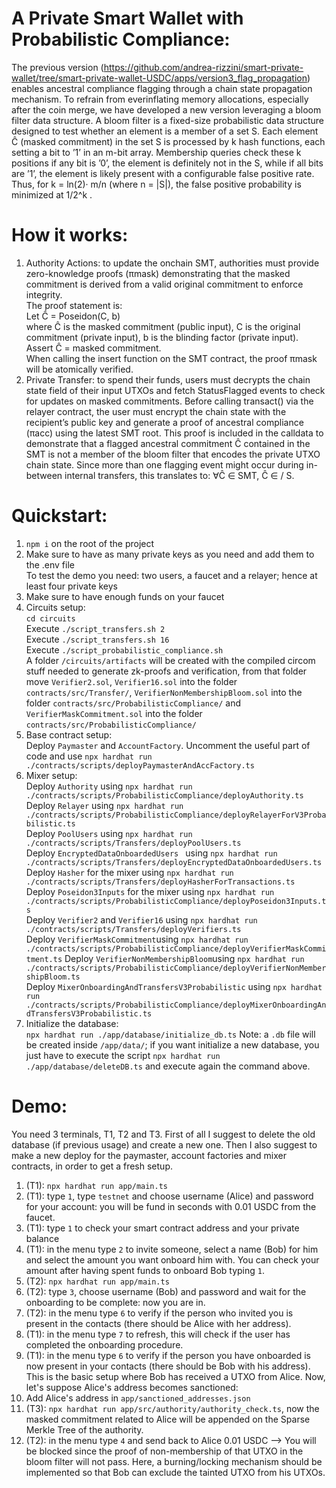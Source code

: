 # A Private Smart Wallet with Probabilistic Compliance:
The previous version (https://github.com/andrea-rizzini/smart-private-wallet/tree/smart-private-wallet-USDC/apps/version3_flag_propagation) enables ancestral compliance flagging through a chain state propagation mechanism. To refrain from everinflating memory allocations, especially after the coin merge, we have developed a new version leveraging a bloom filter data structure. A bloom filter is a fixed-size probabilistic data structure designed to test whether an element is a member of a set S. Each element Ĉ (masked commitment) in the set S is processed by k hash functions, each setting a bit to ’1’ in an m-bit array. Membership queries check these k positions if any bit is ’0’, the element is definitely not in the S, while if all bits are ’1’, the element is likely present with a configurable false positive rate. Thus, for k = ln(2)· m/n (where n = |S|), the false positive probability is minimized at 1/2^k .

# How it works:
1) Authority Actions: to update the onchain SMT, authorities must provide zero-knowledge proofs (πmask) demonstrating that the masked commitment is derived from a valid original commitment to enforce integrity.  
The proof statement is:  
Let Ĉ = Poseidon(C, b)  
where Ĉ is the masked commitment (public input), C is the original commitment (private input), b is the blinding factor (private input).  
Assert Ĉ = masked commitment.  
When calling the insert function on the SMT contract, the proof πmask will be atomically verified.
2) Private Transfer: to spend their funds, users must decrypts the chain state field of their input UTXOs and fetch StatusFlagged events to check for updates on masked commitments. Before calling transact() via the relayer contract, the user must encrypt the chain state with the recipient’s public key and generate a proof of ancestral compliance (πacc) using the latest SMT root. This proof is included in the calldata to demonstrate that a flagged ancestral commitment Ĉ contained in the SMT is not a member of the bloom filter that encodes the private UTXO chain state. Since more than one flagging event might occur during in-between internal transfers, this translates to: ∀Ĉ ∈ SMT, Ĉ ∈ / S.

# Quickstart:
1) ```npm i``` on the root of the project
2) Make sure to have as many private keys as you need and add them to the .env file  
To test the demo you need: two users, a faucet and a relayer; hence at least four private keys
3) Make sure to have enough funds on your faucet
4) Circuits setup:  
```cd circuits```  
Execute ```./script_transfers.sh 2```  
Execute ```./script_transfers.sh 16```   
Execute ```./script_probabilistic_compliance.sh```  
A folder ```/circuits/artifacts``` will be created with the compiled circom stuff needed to generate zk-proofs and verification, from that folder move ```Verifier2.sol```, ```Verifier16.sol``` into the folder ```contracts/src/Transfer/```, ```VerifierNonMembershipBloom.sol``` into the folder ```contracts/src/ProbabilisticCompliance/```  and ```VerifierMaskCommitment.sol``` into the folder ```contracts/src/ProbabilisticCompliance/```   
5) Base contract setup:   
Deploy ```Paymaster``` and ```AccountFactory```. Uncomment the useful part of code and use ```npx hardhat run ./contracts/scripts/deployPaymasterAndAccFactory.ts```    
6) Mixer setup:    
Deploy ```Authority``` using  ```npx hardhat run ./contracts/scripts/ProbabilisticCompliance/deployAuthority.ts```  
Deploy ```Relayer``` using  ```npx hardhat run ./contracts/scripts/ProbabilisticCompliance/deployRelayerForV3Probabilistic.ts```  
Deploy ```PoolUsers``` using ```npx hardhat run ./contracts/scripts/Transfers/deployPoolUsers.ts```  
Deploy ```EncryptedDataOnboardedUsers ``` using ```npx hardhat run ./contracts/scripts/Transfers/deployEncryptedDataOnboardedUsers.ts```  
Deploy ```Hasher``` for the mixer using ```npx hardhat run ./contracts/scripts/Transfers/deployHasherForTransactions.ts```  
Deploy ```Poseidon3Inputs``` for the mixer using ```npx hardhat run ./contracts/scripts/ProbabilisticCompliance/deployPoseidon3Inputs.ts```  
Deploy ```Verifier2``` and ```Verifier16``` using ```npx hardhat run ./contracts/scripts/Transfers/deployVerifiers.ts```  
Deploy ```VerifierMaskCommitment```using ```npx hardhat run ./contracts/scripts/ProbabilisticCompliance/deployVerifierMaskCommitment.ts``` 
Deploy ```VerifierNonMembershipBloom```using ```npx hardhat run ./contracts/scripts/ProbabilisticCompliance/deployVerifierNonMembershipBloom.ts```  
Deploy ```MixerOnboardingAndTransfersV3Probabilistic``` using ```npx hardhat run ./contracts/scripts/ProbabilisticCompliance/deployMixerOnboardingAndTransfersV3Probabilistic.ts```  
7) Initialize the database:   
```npx hardhat run ./app/database/initialize_db.ts``` 
Note: a ```.db``` file will be created inside ```/app/data/```;  if you want initialize a new database, you just have to execute the script ```npx hardhat run ./app/database/deleteDB.ts``` and execute again the command above.

# Demo:
You need 3 terminals, T1, T2 and T3.
First of all I suggest to delete the old database (if previous usage) and create a new one. Then I also suggest to make a new deploy for the paymaster, account factories and mixer contracts, in order to get a fresh setup. 
1) (T1): ```npx hardhat run app/main.ts```  
2) (T1): type ```1```, type ```testnet``` and choose username (Alice) and password for your account: you will be fund in seconds with 0.01 USDC from the faucet.
3) (T1): type  ```1``` to check your smart contract address and your private balance
4) (T1): in the menu type ```2``` to invite someone, select a name (Bob) for him and select the amount you want onboard him with. You can check your amount after having spent funds to onboard Bob typing  ```1```.
5) (T2): ```npx hardhat run app/main.ts``` 
6) (T2): type ```3```, choose username (Bob) and password and wait for the onboarding to be complete: now you are in.
7) (T2): in the menu type ```6``` to verify if the person who invited you is present in the contacts (there should be Alice with her address).
8) (T1): in the menu type ```7``` to refresh, this will check if the user has completed the onboarding procedure. 
9) (T1): in the menu type ```6``` to verify if the person you have onboarded is now present in your contacts (there should be Bob with his address).  
This is the basic setup where Bob has received a UTXO from Alice. Now, let's suppose Alice's address becomes sanctioned:
10) Add Alice's address in ```app/sanctioned_addresses.json```
11) (T3): ```npx hardhat run app/src/authority/authority_check.ts```, now the masked commitment related to Alice will be appended on the Sparse Merkle Tree of the authority.
12) (T2): in the menu type ```4``` and send back to Alice 0.01 USDC --> You will be blocked since the proof of non-membership of that UTXO in the bloom filter will not pass. Here, a burning/locking mechanism should be implemented so that Bob can exclude the tainted UTXO from his UTXOs.